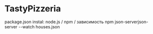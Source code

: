 # TastyPizzeria
package.json
instal: node.js / npm / зависимость npm json-serverjson-server --watch houses.json